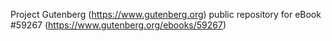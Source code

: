 Project Gutenberg (https://www.gutenberg.org) public repository for
eBook #59267 (https://www.gutenberg.org/ebooks/59267)
